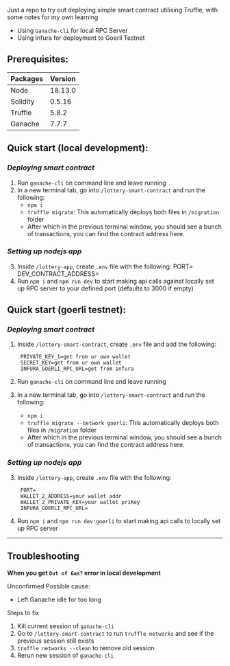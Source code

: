 Just a repo to try out deploying simple smart contract utilising Truffle, with some notes for my own learning

- Using `Ganache-cli` for local RPC Server
- Using Infura for deployment to Goerli Testnet

## Prerequisites:

| Packages      | Version |
| ------------- | ------- |
| Node          | 18.13.0 |
| Solidity      | 0.5.16  |
| Truffle       | 5.8.2   |
| Ganache       | 7.7.7   |

## Quick start (local development):
### *Deploying smart contract*
1. Run `ganache-cli` on command line and leave running
2. In a new terminal tab, go into `/lottery-smart-contract` and run the following:
    - `npm i` 
    - `truffle migrate`: This automatically deploys both files in `/migration` folder 
    - After which in the previous terminal window, you should see a bunch of transactions, you can find the contract address here.

### *Setting up nodejs app*
3. Inside `/lottery-app`, create `.env` file with the following:
        PORT=
        DEV_CONTRACT_ADDRESS=
4. Run `npm i` and `npm run dev` to start making api calls against locally set up RPC server to your defined port (defaults to 3000 if empty)

## Quick start (goerli testnet):
### *Deploying smart contract*
1. Inside `/lottery-smart-contract`, create `.env` file and add the following:

        PRIVATE_KEY_1=get from ur own wallet
        SECRET_KEY=get from ur own wallet
        INFURA_GOERLI_RPC_URL=get from infura
1. Run `ganache-cli` on command line and leave running
2. In a new terminal tab, go into `/lottery-smart-contract` and run the following:
    - `npm i` 
    - `truffle migrate --network goerli`: This automatically deploys both files in `/migration` folder 
    - After which in the previous terminal window, you should see a bunch of transactions, you can find the contract address here.

### *Setting up nodejs app*
3. Inside `/lottery-app`, create `.env` file with the following:
        
        PORT=
        WALLET_2_ADDRESS=your wallet addr
        WALLET_2_PRIVATE_KEY=your wallet priKey
        INFURA_GOERLI_RPC_URL=
4. Run `npm i` and `npm run dev:goerli` to start making api calls to locally set up RPC server


---- 
## Troubleshooting
 **When you get `Out of Gas?` error in local development**

Unconfirmed Possible cause:
- Left Ganache idle for too long

Steps to fix
1. Kill current session of `ganache-cli`
2. Go to `/lottery-smart-contract` to run `truffle networks` and see if the previous session still exists
3. `truffle networks --clean` to remove old session
4. Rerun new session of `ganache-cli` 